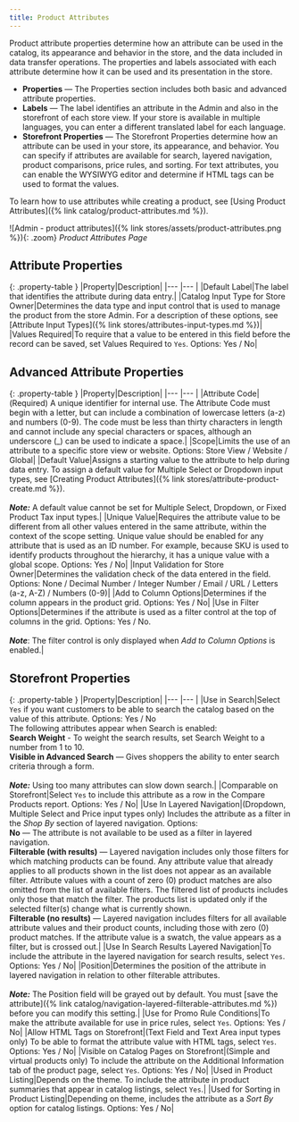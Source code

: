 ```yaml
---
title: Product Attributes
---
```


Product attribute properties determine how an attribute can be used in the catalog, its appearance and behavior in the store, and the data included in data transfer operations. The properties and labels associated with each attribute determine how it can be used and its presentation in the store.

- **Properties** — The Properties section includes both basic and advanced attribute properties.
- **Labels** — The label identifies an attribute in the Admin and also in the storefront of each store view. If your store is available in multiple languages, you can enter a different translated label for each language.
- **Storefront Properties** — The Storefront Properties determine how an attribute can be used in your store, its appearance, and behavior. You can specify if attributes are available for search, layered navigation, product comparisons, price rules, and sorting. For text attributes, you can enable the WYSIWYG editor and determine if HTML tags can be used to format the values.

To learn how to use attributes while creating a product, see [Using Product Attributes]({% link catalog/product-attributes.md %}).

![Admin - product attributes]({% link stores/assets/product-attributes.png %}){: .zoom}
_Product Attributes Page_

## Attribute Properties

{: .property-table }
|Property|Description|
|--- |--- |
|Default Label|The label that identifies the attribute during data entry.|
|Catalog Input Type for Store Owner|Determines the data type and input control that is used to manage the product from the store Admin. For a description of these options, see [Attribute Input Types]({% link stores/attributes-input-types.md %})|
|Values Required|To require that a value to be entered in this field before the record can be saved, set Values Required to `Yes`. Options: Yes / No|

## Advanced Attribute Properties

{: .property-table }
|Property|Description|
|--- |--- |
|Attribute Code|(Required) A unique identifier for internal use. The Attribute Code must begin with a letter, but can include a combination of lowercase letters (a-z) and numbers (0-9). The code must be less than thirty characters in length and cannot include any special characters or spaces, although an underscore (_) can be used to indicate a space.|
|Scope|Limits the use of an attribute to a specific store view or website. Options: Store View / Website / Global|
|Default Value|Assigns a starting value to the attribute to help during data entry. To assign a default value for Multiple Select or Dropdown input types, see [Creating Product Attributes]({% link stores/attribute-product-create.md %}). <br/><br/>**_Note:_** A default value cannot be set for Multiple Select, Dropdown, or Fixed Product Tax input types.|
|Unique Value|Requires the attribute value  to be different from all other values entered in the same attribute, within the context of the scope setting. Unique value should be enabled for any attribute that is used as an ID number. For example, because SKU is used to identify products throughout the hierarchy, it has  a unique value with a global scope. Options: Yes / No|
|Input Validation for Store Owner|Determines the validation check of the data entered in the field. Options: None / Decimal Number / Integer Number / Email / URL / Letters (a-z, A-Z) / Numbers (0-9)|
|Add to Column Options|Determines if the column appears in the product grid. Options: Yes / No|
|Use in Filter Options|Determines if the attribute is used as a filter control at the top of columns in the grid. Options: Yes / No. <br/><br/>**_Note_**: The filter control is only displayed when _Add to Column Options_ is enabled.|

## Storefront Properties

{: .property-table }
|Property|Description|
|--- |--- |
|Use in Search|Select `Yes` if you want customers to be able to search the catalog based on the value of this attribute. Options: Yes / No <br/>The following attributes appear when Search is enabled: <br/>**Search Weight** - To weight the search results, set Search Weight to a number from 1 to 10. <br/>**Visible in Advanced Search** — Gives shoppers the ability to enter search criteria through a form. <br/><br/>**_Note:_** Using too many attributes can slow down search.|
|Comparable on Storefront|Select `Yes` to include this attribute as a row in the Compare Products report. Options: Yes / No|
|Use In Layered Navigation|(Dropdown, Multiple Select and Price input types only) Includes the attribute as a filter in the _Shop By_ section of layered navigation. Options: <br/>**No** — The attribute is not available to be used as a filter in layered navigation. <br/>**Filterable (with results)** — Layered navigation includes only those filters for which matching products can be found. Any attribute value that already applies to all products shown in the list does not appear as an available filter. Attribute values with a count of zero (0) product matches are also omitted from the list of available filters. The filtered list of products includes only those that match the filter. The products list is updated only if the selected filter(s) change what is currently shown. <br/>**Filterable (no results)** — Layered navigation includes filters for all available attribute values and their product counts, including those with zero (0) product matches. If the attribute value is a swatch, the value appears as a filter, but is crossed out.|
|Use In Search Results Layered Navigation|To include the attribute in the layered navigation for search results, select `Yes`. Options: Yes / No|
|Position|Determines the position of the attribute in layered navigation in relation to other filterable attributes. <br/><br/>**_Note:_** The Position field will be grayed out by default. You must [save the attribute]({% link catalog/navigation-layered-filterable-attributes.md %}) before you can modify this setting.|
|Use for Promo Rule Conditions|To make the attribute  available for use in price rules, select `Yes`. Options: Yes / No|
|Allow HTML Tags on Storefront|(Text Field and Text Area input types only) To be able to format the attribute value with HTML tags, select `Yes`. Options: Yes / No|
|Visible on Catalog Pages on Storefront|(Simple and virtual products only) To include the attribute on the Additional Information tab of the product page, select `Yes`.  Options: Yes / No|
|Used in Product Listing|Depends on the theme. To include the attribute in product summaries that appear in catalog listings, select `Yes`.|
|Used for Sorting in Product Listing|Depending on theme, includes the attribute as a _Sort By_ option for catalog listings. Options: Yes / No|

<!--
  This is a style declaration so that the very long property names are not wrapped to many lines by table auto styling for column widths.
-->
<style>
.property-table td:first-of-type {
  width: 250px;
}
</style>